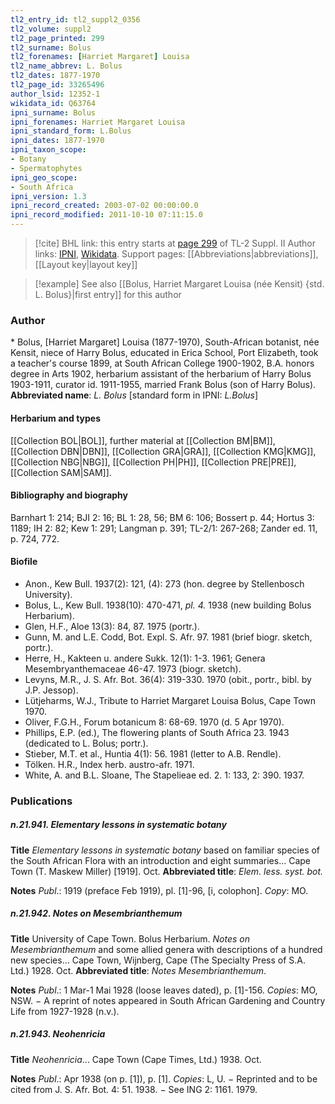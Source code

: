 ```yaml
---
tl2_entry_id: tl2_suppl2_0356
tl2_volume: suppl2
tl2_page_printed: 299
tl2_surname: Bolus
tl2_forenames: [Harriet Margaret] Louisa
tl2_name_abbrev: L. Bolus
tl2_dates: 1877-1970
tl2_page_id: 33265496
author_lsid: 12352-1
wikidata_id: Q63764
ipni_surname: Bolus
ipni_forenames: Harriet Margaret Louisa
ipni_standard_form: L.Bolus
ipni_dates: 1877-1970
ipni_taxon_scope: 
- Botany
- Spermatophytes
ipni_geo_scope: 
- South Africa
ipni_version: 1.3
ipni_record_created: 2003-07-02 00:00:00.0
ipni_record_modified: 2011-10-10 07:11:15.0
---
```


> [!cite] BHL link: this entry starts at [page 299](https://www.biodiversitylibrary.org/page/33265496) of TL-2 Suppl. II
> Author links: [IPNI](https://www.ipni.org/a/12352-1), [Wikidata](https://www.wikidata.org/wiki/Q63764). Support pages: [[Abbreviations|abbreviations]], [[Layout key|layout key]]

> [!example] See also [[Bolus, Harriet Margaret Louisa (née Kensit) {std. L. Bolus}|first entry]] for this author

### Author

\* Bolus, \[Harriet Margaret\] Louisa (1877-1970), South-African botanist, née Kensit, niece of Harry Bolus, educated in Erica School, Port Elizabeth, took a teacher's course 1899, at South African College 1900-1902, B.A. honors degree in Arts 1902, herbarium assistant of the herbarium of Harry Bolus 1903-1911, curator id. 1911-1955, married Frank Bolus (son of Harry Bolus). 
**Abbreviated name**: *L. Bolus* \[standard form in IPNI: *L.Bolus*\]

#### Herbarium and types

[[Collection BOL|BOL]], further material at [[Collection BM|BM]], [[Collection DBN|DBN]], [[Collection GRA|GRA]], [[Collection KMG|KMG]], [[Collection NBG|NBG]], [[Collection PH|PH]], [[Collection PRE|PRE]], [[Collection SAM|SAM]].

#### Bibliography and biography

Barnhart 1: 214; BJI 2: 16; BL 1: 28, 56; BM 6: 106; Bossert p. 44; Hortus 3: 1189; IH 2: 82; Kew 1: 291; Langman p. 391; TL-2/1: 267-268; Zander ed. 11, p. 724, 772.

#### Biofile

- Anon., Kew Bull. 1937(2): 121, (4): 273 (hon. degree by Stellenbosch University).
- Bolus, L., Kew Bull. 1938(10): 470-471, *pl. 4.* 1938 (new building Bolus Herbarium).
- Glen, H.F., Aloe 13(3): 84, 87. 1975 (portr.).
- Gunn, M. and L.E. Codd, Bot. Expl. S. Afr. 97. 1981 (brief biogr. sketch, portr.).
- Herre, H., Kakteen u. andere Sukk. 12(1): 1-3. 1961; Genera Mesembryanthemaceae 46-47. 1973 (biogr. sketch).
- Levyns, M.R., J. S. Afr. Bot. 36(4): 319-330. 1970 (obit., portr., bibl. by J.P. Jessop).
- Lütjeharms, W.J., Tribute to Harriet Margaret Louisa Bolus, Cape Town 1970.
- Oliver, F.G.H., Forum botanicum 8: 68-69. 1970 (d. 5 Apr 1970).
- Phillips, E.P. (ed.), The flowering plants of South Africa 23. 1943 (dedicated to L. Bolus; portr.).
- Stieber, M.T. et al., Huntia 4(1): 56. 1981 (letter to A.B. Rendle).
- Tölken. H.R., Index herb. austro-afr. 1971.
- White, A. and B.L. Sloane, The Stapelieae ed. 2. 1: 133, 2: 390. 1937.

### Publications

##### n.21.941. Elementary lessons in systematic botany

**Title**
*Elementary lessons in systematic botany* based on familiar species of the South African Flora with an introduction and eight summaries... Cape Town (T. Maskew Miller) \[1919\]. Oct.
**Abbreviated title**: *Elem. less. syst. bot.*

**Notes**
*Publ*.: 1919 (preface Feb 1919), pl. \[1\]-96, \[i, colophon\]. *Copy*: MO.

##### n.21.942. Notes on Mesembrianthemum

**Title**
University of Cape Town. Bolus Herbarium. *Notes on Mesembrianthemum* and some allied genera with descriptions of a hundred new species... Cape Town, Wijnberg, Cape (The Specialty Press of S.A. Ltd.) 1928. Oct.
**Abbreviated title**: *Notes Mesembrianthemum*.

**Notes**
*Publ*.: 1 Mar-1 Mai 1928 (loose leaves dated), p. \[1\]-156. *Copies*: MO, NSW. − A reprint of notes appeared in South African Gardening and Country Life from 1927-1928 (n.v.).

##### n.21.943. Neohenricia

**Title**
*Neohenricia*... Cape Town (Cape Times, Ltd.) 1938. Oct.

**Notes**
*Publ*.: Apr 1938 (on p. \[1\]), p. \[1\]. *Copies*: L, U. − Reprinted and to be cited from J. S. Afr. Bot. 4: 51. 1938. − See ING 2: 1161. 1979.

